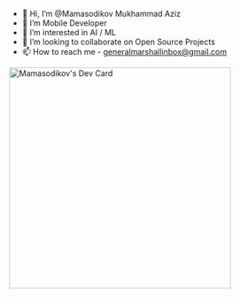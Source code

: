 - 👋 Hi, I’m @Mamasodikov Mukhammad Aziz 
- 🌱 I’m Mobile Developer
- 👀 I’m interested in AI / ML
- 💞️ I’m looking to collaborate on Open Source Projects
- 📫 How to reach me - generalmarshallinbox@gmail.com

<a href="https://app.daily.dev/flutteruz"><img src="https://api.daily.dev/devcards/b47bf2a7cb3c4ce4aa51ba9176437dec.png?r=gv9" width="400" alt="Mamasodikov's Dev Card"/></a>
